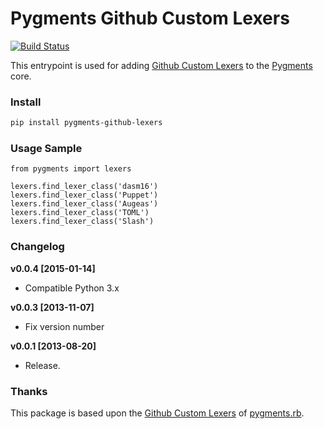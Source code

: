 Pygments Github Custom Lexers
=============================
[![Build Status](https://travis-ci.org/liluo/mime.png)](https://travis-ci.org/liluo/pygments_github_lexers)

This entrypoint is used for adding [Github Custom Lexers](https://github.com/tmm1/pygments.rb/blob/master/vendor/custom_lexers/github.py) to the [Pygments](http://pygments.org/) core. 

### Install

```bash
pip install pygments-github-lexers
```

### Usage Sample

```
from pygments import lexers

lexers.find_lexer_class('dasm16')
lexers.find_lexer_class('Puppet')
lexers.find_lexer_class('Augeas')
lexers.find_lexer_class('TOML')
lexers.find_lexer_class('Slash')
```

### Changelog

__v0.0.4 [2015-01-14]__
* Compatible Python 3.x

__v0.0.3 [2013-11-07]__
* Fix version number 

__v0.0.1 [2013-08-20]__
* Release.

### Thanks

This package is based upon the [Github Custom Lexers](https://github.com/tmm1/pygments.rb/blob/master/vendor/custom_lexers/github.py) of [pygments.rb](https://github.com/tmm1/pygments.rb).
